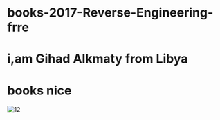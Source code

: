 # books-2017-Reverse-Engineering-frre
# i,am Gihad Alkmaty from Libya 
# books nice
![12](https://cloud.githubusercontent.com/assets/25440152/26304208/bc6e6c38-3eea-11e7-938f-5f6a24166908.PNG)
